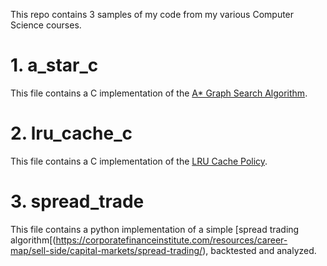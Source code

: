 This repo contains 3 samples of my code from my various Computer Science courses. 

# 1. a_star_c
This file contains a C implementation of the [A* Graph Search Algorithm](https://en.wikipedia.org/wiki/A*_search_algorithm).

# 2. lru_cache_c
This file contains a C implementation of the [LRU Cache Policy](https://en.wikipedia.org/wiki/Cache_replacement_policies).

# 3. spread_trade
This file contains a python implementation of a simple [spread trading algorithm[(https://corporatefinanceinstitute.com/resources/career-map/sell-side/capital-markets/spread-trading/), backtested and analyzed.<br>

